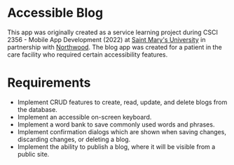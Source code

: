# Accessible Blog
This app was originally created as a service learning project during CSCI 2356 - Mobile App Development (2022) at [Saint Mary's University](https://smu.ca/) in partnership with [Northwood](https://northwood.care/). The blog app was created for a patient in the care facility who required certain accessibility features.

# Requirements
* Implement CRUD features to create, read, update, and delete blogs from the database.
* Implement an accessible on-screen keyboard.
* Implement a word bank to save commonly used words and phrases.
* Implement confirmation dialogs which are shown when saving changes, discarding changes, or deleting a blog.
* Implement the ability to publish a blog, where it will be visible from a public site.
